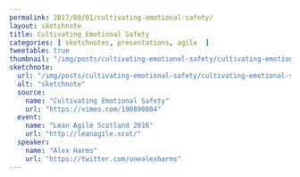 ```yaml
---
permalink: 2017/08/01/cultivating-emotional-safety/
layout: sketchnote
title: Cultivating Emotional Safety
categories: [ sketchnotes, presentations, agile  ]
tweetable: true
thumbnail: "/img/posts/cultivating-emotional-safety/cultivating-emotional-safety.webp"
sketchnote:
  url: "/img/posts/cultivating-emotional-safety/cultivating-emotional-safety.webp"
  alt: "sketchnote"
  source:
    name: "Cultivating Emotional Safety"
    url: "https://vimeo.com/190890804"
  event:
    name: "Lean Agile Scotland 2016"
    url: "http://leanagile.scot/"
  speaker:
    name: "Alex Harms"
    url: "https://twitter.com/onealexharms"
---
```

